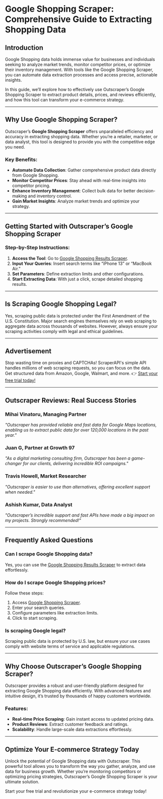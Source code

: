 # Google Shopping Scraper: Comprehensive Guide to Extracting Shopping Data

## Introduction

Google Shopping data holds immense value for businesses and individuals seeking to analyze market trends, monitor competitor prices, or optimize their inventory management. With tools like the Google Shopping Scraper, you can automate data extraction processes and access precise, actionable insights.

In this guide, we’ll explore how to effectively use Outscraper’s Google Shopping Scraper to extract product details, prices, and reviews efficiently, and how this tool can transform your e-commerce strategy.

---

## Why Use Google Shopping Scraper?

Outscraper’s **Google Shopping Scraper** offers unparalleled efficiency and accuracy in extracting shopping data. Whether you’re a retailer, marketer, or data analyst, this tool is designed to provide you with the competitive edge you need.

### Key Benefits:
- **Automate Data Collection**: Gather comprehensive product data directly from Google Shopping.
- **Monitor Competitor Prices**: Stay ahead with real-time insights into competitor pricing.
- **Enhance Inventory Management**: Collect bulk data for better decision-making and inventory control.
- **Gain Market Insights**: Analyze market trends and optimize your strategy.

---

## Getting Started with Outscraper’s Google Shopping Scraper

### Step-by-Step Instructions:
1. **Access the Tool**: Go to [Google Shopping Results Scraper](https://bit.ly/Scraperapi).
2. **Input Your Queries**: Insert search terms like “iPhone 13” or “MacBook Air.”
3. **Set Parameters**: Define extraction limits and other configurations.
4. **Start Extracting Data**: With just a click, scrape detailed shopping results.

---

## Is Scraping Google Shopping Legal?

Yes, scraping public data is protected under the First Amendment of the U.S. Constitution. Major search engines themselves rely on web scraping to aggregate data across thousands of websites. However, always ensure your scraping activities comply with legal and ethical guidelines.

---

## Advertisement

Stop wasting time on proxies and CAPTCHAs! ScraperAPI's simple API handles millions of web scraping requests, so you can focus on the data. Get structured data from Amazon, Google, Walmart, and more. 👉 [Start your free trial today!](https://bit.ly/Scraperapi)

---

## Outscraper Reviews: Real Success Stories

### Mihai Vinatoru, Managing Partner
*"Outscraper has provided reliable and fast data for Google Maps locations, enabling us to extract public data for over 120,000 locations in the past year."*

### Juan G, Partner at Growth 97
*"As a digital marketing consulting firm, Outscraper has been a game-changer for our clients, delivering incredible ROI campaigns."*

### Travis Howell, Market Researcher
*"Outscraper is easier to use than alternatives, offering excellent support when needed."*

### Ashish Kumar, Data Analyst
*"Outscraper’s incredible support and fast APIs have made a big impact on my projects. Strongly recommended!"*

---

## Frequently Asked Questions

### Can I scrape Google Shopping data?
Yes, you can use the [Google Shopping Results Scraper](https://bit.ly/Scraperapi) to extract data effortlessly.

### How do I scrape Google Shopping prices?
Follow these steps:
1. Access [Google Shopping Scraper](https://bit.ly/Scraperapi).
2. Enter your search queries.
3. Configure parameters like extraction limits.
4. Click to start scraping.

### Is scraping Google legal?
Scraping public data is protected by U.S. law, but ensure your use cases comply with website terms of service and applicable regulations.

---

## Why Choose Outscraper’s Google Shopping Scraper?

Outscraper provides a robust and user-friendly platform designed for extracting Google Shopping data efficiently. With advanced features and intuitive design, it’s trusted by thousands of happy customers worldwide.

### Features:
- **Real-time Price Scraping**: Gain instant access to updated pricing data.
- **Product Reviews**: Extract customer feedback and ratings.
- **Scalability**: Handle large-scale data extractions effortlessly.

---

## Optimize Your E-commerce Strategy Today

Unlock the potential of Google Shopping data with Outscraper. This powerful tool allows you to transform the way you gather, analyze, and use data for business growth. Whether you’re monitoring competitors or optimizing pricing strategies, Outscraper’s Google Shopping Scraper is your ultimate solution.

Start your free trial and revolutionize your e-commerce strategy today!

